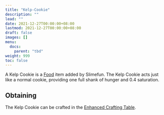 ```yaml
---
title: "Kelp-Cookie"
description: ""
lead: ""
date: 2021-12-27T00:00:00+08:00
lastmod: 2021-12-27T00:00:00+08:00
draft: false
images: []
menu: 
  docs:
    parent: "tbd"
weight: 999
toc: false
---
```


A Kelp Cookie is a [Food](https://github.com/Slimefun/Slimefun4/wiki/Food) item added by Slimefun. The Kelp Cookie acts just like a normal cookie, providing one full shank of hunger and 0.4 saturation.

## Obtaining

The Kelp Cookie can be crafted in the [Enhanced Crafting Table](https://github.com/Slimefun/Slimefun4/wiki/Enhanced-Crafting-Table).
